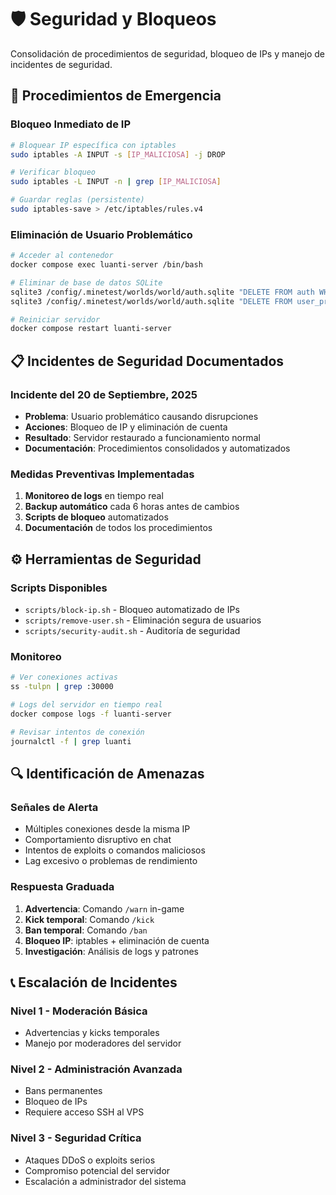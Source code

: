 # 🛡️ Seguridad y Bloqueos

Consolidación de procedimientos de seguridad, bloqueo de IPs y manejo de incidentes de seguridad.

## 🚨 Procedimientos de Emergencia

### Bloqueo Inmediato de IP
```bash
# Bloquear IP específica con iptables
sudo iptables -A INPUT -s [IP_MALICIOSA] -j DROP

# Verificar bloqueo
sudo iptables -L INPUT -n | grep [IP_MALICIOSA]

# Guardar reglas (persistente)
sudo iptables-save > /etc/iptables/rules.v4
```

### Eliminación de Usuario Problemático
```bash
# Acceder al contenedor
docker compose exec luanti-server /bin/bash

# Eliminar de base de datos SQLite
sqlite3 /config/.minetest/worlds/world/auth.sqlite "DELETE FROM auth WHERE name='USUARIO_PROBLEMATICO';"
sqlite3 /config/.minetest/worlds/world/auth.sqlite "DELETE FROM user_privileges WHERE id IN (SELECT id FROM auth WHERE name='USUARIO_PROBLEMATICO');"

# Reiniciar servidor
docker compose restart luanti-server
```

## 📋 Incidentes de Seguridad Documentados

### Incidente del 20 de Septiembre, 2025
- **Problema**: Usuario problemático causando disrupciones
- **Acciones**: Bloqueo de IP y eliminación de cuenta
- **Resultado**: Servidor restaurado a funcionamiento normal
- **Documentación**: Procedimientos consolidados y automatizados

### Medidas Preventivas Implementadas
1. **Monitoreo de logs** en tiempo real
2. **Backup automático** cada 6 horas antes de cambios
3. **Scripts de bloqueo** automatizados
4. **Documentación** de todos los procedimientos

## ⚙️ Herramientas de Seguridad

### Scripts Disponibles
- `scripts/block-ip.sh` - Bloqueo automatizado de IPs
- `scripts/remove-user.sh` - Eliminación segura de usuarios
- `scripts/security-audit.sh` - Auditoría de seguridad

### Monitoreo
```bash
# Ver conexiones activas
ss -tulpn | grep :30000

# Logs del servidor en tiempo real
docker compose logs -f luanti-server

# Revisar intentos de conexión
journalctl -f | grep luanti
```

## 🔍 Identificación de Amenazas

### Señales de Alerta
- Múltiples conexiones desde la misma IP
- Comportamiento disruptivo en chat
- Intentos de exploits o comandos maliciosos
- Lag excesivo o problemas de rendimiento

### Respuesta Graduada
1. **Advertencia**: Comando `/warn` in-game
2. **Kick temporal**: Comando `/kick`
3. **Ban temporal**: Comando `/ban`
4. **Bloqueo IP**: iptables + eliminación de cuenta
5. **Investigación**: Análisis de logs y patrones

## 📞 Escalación de Incidentes

### Nivel 1 - Moderación Básica
- Advertencias y kicks temporales
- Manejo por moderadores del servidor

### Nivel 2 - Administración Avanzada
- Bans permanentes
- Bloqueo de IPs
- Requiere acceso SSH al VPS

### Nivel 3 - Seguridad Crítica
- Ataques DDoS o exploits serios
- Compromiso potencial del servidor
- Escalación a administrador del sistema